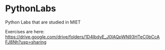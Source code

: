 # PythonLabs
Python Labs that are studied in MIET

Exercises are here: https://drive.google.com/drive/folders/1D4IbdyE_J0IAQpWN93HTeC0bCcAFJ8Nh?usp=sharing
